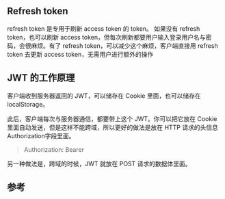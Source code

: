 

## Refresh token

refresh token 是专用于刷新 access token 的 token。 如果没有 refresh token，也可以刷新 access token，但每次刷新都要用户输入登录用户名与密码，会很麻烦。有了 refresh token，可以减少这个麻烦，客户端直接用 refresh token 去更新 access token，无需用户进行额外的操作



## JWT 的工作原理

客户端收到服务器返回的 JWT，可以储存在 Cookie 里面，也可以储存在 localStorage。

此后，客户端每次与服务器通信，都要带上这个 JWT。你可以把它放在 Cookie 里面自动发送，但是这样不能跨域，所以更好的做法是放在 HTTP 请求的头信息Authorization字段里面。

> Authorization: Bearer <token>

另一种做法是，跨域的时候，JWT 就放在 POST 请求的数据体里面。


## 参考

[](https://www.ruanyifeng.com/blog/2018/07/json_web_token-tutorial.html)